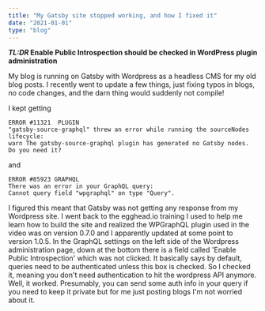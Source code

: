 ```yaml
---
title: "My Gatsby site stopped working, and how I fixed it"
date: "2021-01-01"
type: "blog"
---
```


**_TL:DR_
Enable Public Introspection should be checked in WordPress plugin administration**

My blog is running on Gatsby with Wordpress as a headless CMS for my old blog posts. I recently went to update a few things, just fixing typos in blogs, no code changes, and the darn thing would suddenly not compile!

I kept getting

```
ERROR #11321  PLUGIN
"gatsby-source-graphql" threw an error while running the sourceNodes lifecycle:
warn The gatsby-source-graphql plugin has generated no Gatsby nodes. Do you need it?

```

and

```
ERROR #85923 GRAPHQL
There was an error in your GraphQL query:
Cannot query field "wpgraphql" on type "Query".

```

I figured this meant that Gatsby was not getting any response from my Wordpress site. I went back to the egghead.io training I used to help me learn how to build the site and realized the WPGraphQL plugin used in the video was on version 0.7.0 and I apparently updated at some point to version 1.0.5. In the GraphQL settings on the left side of the Wordpress administration page, down at the bottom there is a field called 'Enable Public Introspection' which was not clicked. It basically says by default, queries need to be authenticated unless this box is checked. So I checked it, meaning you don't need authentication to hit the wordpress API anymore. Well, it worked. Presumably, you can send some auth info in your query if you need to keep it private but for me just posting blogs I'm not worried about it.
